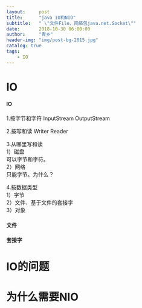 ```yaml
---
layout:     post
title:      "java IO和NIO"
subtitle:   " \"文件File、网络包java.net.Socket\""
date:       2018-10-30 06:00:00
author:     "青乡"
header-img: "img/post-bg-2015.jpg"
catalog: true
tags:
    - IO
---
```


# IO
#### IO
1.按字节和字符
InputStream
OutputStream

2.按写和读
Writer
Reader

3.从哪里写和读  
1）磁盘  
可以字节和字符。  
2）网络  
只能字节。为什么？

4.按数据类型  
1）字节  
2）文件、基于文件的套接字  
3）对象  


#### 文件

#### 套接字

# IO的问题

# 为什么需要NIO

